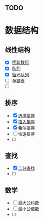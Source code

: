 ## TODO

# 数据结构

## 线性结构

- [x] [稀疏数组](/src/com/zsy/datastructure/sparsearray/SparseArray.java)
- [x] [队列](/src/com/zsy/datastructure/queue/ArrayQueue.java)
- [x] [循环队列](/src/com/zsy/datastructure/queue/CircleArrayQueue.java)
- [ ] [单链表](/src/com/zsy/datastructure/linkedlist/SingleLinkedList.java)
- [ ] [](/src/com/zsy/datastructure/sparsearray/SparseArray.java)

## 排序

 - [x] [选择排序](https://github.com/zsy0216/JavaAlgorithms/blob/master/src/com/zsy/sort/Selection.java)
 - [x] [插入排序](https://github.com/zsy0216/JavaAlgorithms/blob/master/src/com/zsy/sort/Insertion.java)
 - [x] [希尔排序](https://github.com/zsy0216/JavaAlgorithms/blob/master/src/com/zsy/sort/Shell.java)
 - [ ] 快速排序
 - [ ] 

## 查找

- [x] [二分查找](https://github.com/zsy0216/JavaAlgorithms/blob/master/src/com/zsy/search/BinarySearch.java)
- [ ] 

## 数学
 - [ ] 最大公约数
 - [ ] 最小公倍数
 - [ ] 
